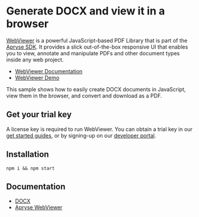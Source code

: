 # Generate DOCX and view it in a browser

[WebViewer](https://docs.apryse.com/web/guides/get-started) is a powerful JavaScript-based PDF Library that is part of the [Apryse SDK](https://apryse.com/). It provides a slick out-of-the-box responsive UI that enables you to view, annotate and manipulate PDFs and other document types inside any web project.

- [WebViewer Documentation](https://docs.apryse.com/web/guides/get-started)
- [WebViewer Demo](https://showcase.apryse.com/)

This sample shows how to easily create DOCX documents in JavaScript, view them in the browser, and convert and download as a PDF.

## Get your trial key

A license key is required to run WebViewer. You can obtain a trial key in our [get started guides](https://docs.apryse.com/web/guides/get-started), or by signing-up on our [developer portal](https://dev.apryse.com/).

## Installation
```
npm i && npm start
```

## Documentation
- [DOCX](https://docx.js.org/#/)
- [Apryse WebViewer](https://docs.apryse.com/web/get-started/)


